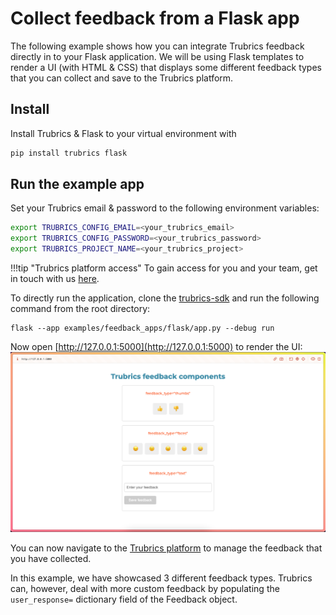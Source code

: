 # Collect feedback from a Flask app

The following example shows how you can integrate Trubrics feedback directly in to your Flask application. We will be using Flask templates to render a UI (with HTML & CSS) that displays some different feedback types that you can collect and save to the Trubrics platform.

## Install
Install Trubrics & Flask to your virtual environment with

```bash
pip install trubrics flask
```

## Run the example app
Set your Trubrics email & password to the following environment variables:

```bash
export TRUBRICS_CONFIG_EMAIL=<your_trubrics_email>
export TRUBRICS_CONFIG_PASSWORD=<your_trubrics_password>
export TRUBRICS_PROJECT_NAME=<your_trubrics_project>
```

!!!tip "Trubrics platform access"
    To gain access for you and your team, get in touch with us [here](https://trubrics.com/demo/).

To directly run the application, clone the [trubrics-sdk](https://github.com/trubrics/trubrics-sdk) and run the following command from the root directory:

```
flask --app examples/feedback_apps/flask/app.py --debug run
```

Now open [http://127.0.0.1:5000](http://127.0.0.1:5000) to render the UI:
![](./assets/flask_example_app.png)

You can now navigate to the [Trubrics platform](https://ea.trubrics.com) to manage the feedback that you have collected.

In this example, we have showcased 3 different feedback types. Trubrics can, however, deal with more custom feedback by populating the `user_response=` dictionary field of the Feedback object.

